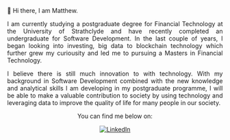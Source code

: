 :wave: Hi there, I am Matthew. 

<div align="justify">
 <p align="justify">I am currently studying a postgraduate degree for Financial Technology at the University of Strathclyde and have recently completed an undergraduate for Software Development.
In the last couple of years, I began looking into investing, big data to blockchain technology which further grew my curiousity and led me to pursuing a Masters in Financial Technology.</p>

  
<p align="justify">I believe there is still much innovation to with technology. With my background in Software Development combined with the new knowledge and analytical skills I am developing in my postgraduate programme, 
I will be able to make a valuable contribution to society by using technology and leveraging data to improve the quality of life for many people in our society. </p>
</div>

<div align="center">
You can find me below on:

[![LinkedIn][2.2]][2]
<!-- Icons -->
[2.2]: https://img.shields.io/badge/LinkedIn-0077B5?style=for-the-badge&logo=linkedin&logoColor=white

<!-- Links to your social media accounts -->
[2]: https://www.linkedin.com/in/matthewwan-/
</div> 
  
<!---
matthew-wan/matthew-wan is a ✨ special ✨ repository because its `README.md` (this file) appears on your GitHub profile.
You can click the Preview link to take a look at your changes.
--->
